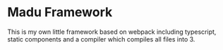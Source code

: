 # Madu Framework
This is my own little framework based on webpack including typescript, static components and a compiler which compiles all files into 3.